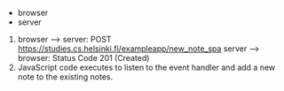 - browser
- server

1. browser --> server: POST https://studies.cs.helsinki.fi/exampleapp/new_note_spa
   server --> browser: Status Code 201 (Created)
2. JavaScript code executes to listen to the event handler and add a new note to the existing notes.
